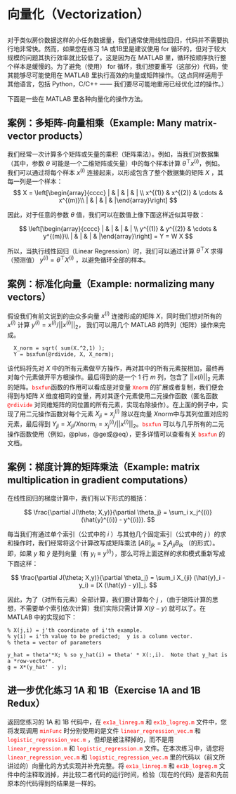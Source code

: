 # 向量化（Vectorization）
##  

对于类似房价数据这样的小任务数据量，我们通常使用线性回归，代码并不需要执行地非常快。然而，如果您在练习 1A 或1B里是建议使用 for 循环的，但对于较大规模的问题其执行效率就比较低了。这是因为在 MATLAB 里，循环按顺序执行整个样本是缓慢的。为了避免（使用） for 循环，我们想要重写（这部分）代码，使其能够尽可能使用在 MATLAB 里执行高效的向量或矩阵操作。（这点同样适用于其他语言，包括 Python，C/C++ —— 我们要尽可能地重用已经优化过的操作。）  

下面是一些在 MATLAB 里各种向量化的操作方法。  

## 案例：多矩阵-向量相乘（Example: Many matrix-vector products）

我们经常一次计算多个矩阵或矢量的乘积（矩阵乘法）。例如，当我们对数据集（其中，参数 $\theta$ 可能是一个二维矩阵或矢量）中的每个样本计算 $\theta^{\top}x^{(i)}$，例如。我们可以通过将每个样本 $x^{(i)}$ 连接起来，以形成包含了整个数据集的矩阵 $X$ ，其每一列是一个样本：  
$$
X = \left[\begin{array}{cccc}
  | & |  &  | & | \\
  x^{(1)} & x^{(2)} & \cdots & x^{(m)}\\
    | & |  &  | & |\end{array}\right]
$$

因此，对于任意的参数 $\theta$ 值，我们可以在数值上像下面这样近似其导数：

$$
\left[\begin{array}{cccc}
| & |  &  | & | \\
y^{(1)} & y^{(2)} & \cdots & y^{(m)}\\
| & |  &  | & |\end{array}\right] = Y = W X
$$

所以，当执行线性回归（Linear Regression）时，我们可以通过计算 $\theta^{\top}X$ 求得（预测值） $y^{(i)} = \theta^{\top}X^{(i)}$ ，以避免循环全部的样本。


## 案例：标准化向量（Example: normalizing many vectors）

假设我们有前文说到的由众多向量 $x^{(i)}$ 连接形成的矩阵 $X$，同时我们想对所有的 $x^{(i)}$ 计算 $y^{(i)} = x^{(i)}/||x^{(i)}||_2$， 我们可以用几个 MATLAB 的阵列（矩阵）操作来完成。

```
  X_norm = sqrt( sum(X.^2,1) );
  Y = bsxfun(@rdivide, X, X_norm);
```


该代码将先对 $X$ 中的所有元素做平方操作，再对其中的所有元素按相加，最终再对每个元素做开平方根操作。最后得到的是一个 $1$ 行 $m$ 列，包含了 $||x(i)||_{2}$ 元素的矩阵。<font color=red>`bsxfun`</font>函数的作用可以看成是对变量 <font color=red>`Xnorm`</font> 的扩展或者复制，我们便会得到与矩阵 $X$ 维度相同的变量，再对其逐个元素使用二元操作函数（匿名函数 <font color=red>`@rdivide`</font> 对同维矩阵的同位置的所有元素，实现右除操作）。在上面的例子中，实现了用二元操作函数对每个元素 $X_{ji} = x^{(i)}_{j}$ 除以在向量 $X\text{norm}$中与其列位置对应的元素，最后得到 $Y_{ji} = X_{ji} / {X\text{norm}}_i = x_j^{(i)}/||x^{(i)}||_2$。<font color=red>`bsxfun`</font> 可以与几乎所有的二元操作函数使用（例如，@plus，@ge或@eq），更多详情可以查看有关 <font color=red>`bsxfun`</font> 的文档。

## 案例：梯度计算的矩阵乘法（Example: matrix multiplication in gradient computations）
在线性回归的梯度计算中，我们有以下形式的概括：  

$$
\frac{\partial J(\theta; X,y)}{\partial \theta_j} = \sum_i x_j^{(i)} (\hat{y}^{(i)} - y^{(i)}).
$$

每当我们有通过单个索引（公式中的 $i$ ）与其他几个固定索引（公式中的 $j$ ）的求和操作时，我们经常将这个计算改写成矩阵乘法 $[A B]_{jk} = \sum_i A_{ji} B_{ik}$ （的形式）。即，如果 $y$ 和 $\hat{y}$ 是列向量（有 $y_i \equiv y^{(i)}$），那么可将上面这样的求和模式重新写成下面这样：  

$$
\frac{\partial J(\theta; X,y)}{\partial \theta_j} = \sum_i X_{ji} (\hat{y}_i - y_i) = [X (\hat{y} - y)]_j.
$$

因此，为了（对所有元素）全部计算，我们要计算每个 $j$ ，（由于矩阵计算的思想，不需要单个索引依次计算）我们实际只需计算 $X (\hat{y} - y)$ 就可以了。在 MATLAB 中的实现如下：  

```
% X(j,i) = j'th coordinate of i'th example.
% y(i) = i'th value to be predicted;  y is a column vector.
% theta = vector of parameters

y_hat = theta'*X; % so y_hat(i) = theta' * X(:,i).  Note that y_hat is a *row-vector*.
g = X*(y_hat' - y);
```
##  进一步优化练习 1A 和 1B（Exercise 1A and 1B Redux）

返回您练习的 1A 和 1B 代码中，在 <font color=red>`ex1a_linreg.m`</font> 和 <font color=red>`ex1b_logreg.m`</font> 文件中，您将发现调用 <font color=red>`minFunc`</font> 时分别使用的是文件 <font color=red>`linear_regression_vec.m`</font> 和 <font color=red>`logistic_regression_vec.m`</font> ，但却是被注释掉的，而不是用 <font color=red>`linear_regression.m`</font> 和 <font color=red>`logistic_regression.m`</font> 文件。在本次练习中，请您将 <font color=red>`linear_regression_vec.m`</font> 和 <font color=red>`logistic_regression_vec.m`</font> 里的代码以（前文所讲过的）向量化的方式实现并补充完整。将 <font color=red>`ex1a_linreg.m`</font> 和 <font color=red>`ex1b_logreg.m`</font> 文件中的注释取消掉，并比较二者代码的运行时间，检验（现在的代码）是否和先前原本的代码得到的结果是一样的。